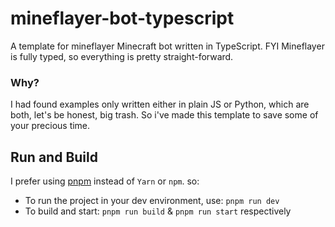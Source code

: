 # mineflayer-bot-typescript
A template for mineflayer Minecraft bot written in TypeScript. FYI Mineflayer is fully typed, so everything is pretty straight-forward. 

### Why?
I had found examples only written either in plain JS or Python, which are both, let's be honest, big trash.
So i've made this template to save some of your precious time.

## Run and Build
I prefer using [pnpm](https://pnpm.io/) instead of `Yarn` or `npm`. so:
- To run the project in your dev environment, use: `pnpm run dev`
- To build and start: `pnpm run build` & `pnpm run start` respectively
